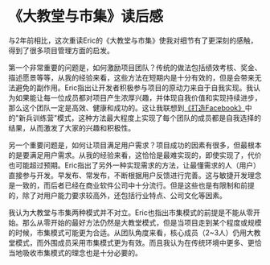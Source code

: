 《大教堂与市集》读后感
====================
与2年前相比，这次重读Eric的《大教堂与市集》使我对细节有了更深刻的感触，得到了很多项目管理方面的启发。

第一个非常重要的问题是，如何激励项目团队？传统的做法包括绩效考核、奖金、描述愿景等等，从我的经验来看，这些方法在短期内是十分有效的，但是会带来无法避免的副作用。Eric指出让开发者积极参与项目的原动力来自于自我实现。我认为如果能让每一位成员都对项目产生浓厚兴趣，并体现自我价值和实现持续进步，那么这个团队一定是高效、健康和成功的。这让我联想到[《打造Facebook》](http://www.amazon.cn/%E6%89%93%E9%80%A0Facebook-%E4%BA%B2%E5%8E%86Facebook%E7%88%86%E5%8F%91%E7%9A%845%E5%B9%B4-%E7%8E%8B%E6%B7%AE/dp/B00ANI5YXW/ref=sr_1_1?ie=UTF8&qid=1371713282&sr=8-1&keywords=%E6%89%93%E9%80%A0facebook)中的"新兵训练营"模式，这种方法最大程度上实现了每个团队的成员都是自我选择的结果，从而激发了大家的兴趣和积极性。
     
另一个重要问题是，如何让项目满足用户需求？项目成功的因素有很多，但最根本的是要满足用户需求。从我的经验来看，这恰恰是最难实现的，即使实现了，代价也可能超过预期。Eric指出了另外一种实现需求的方法，让最懂需求的人（用户）直接参与开发。早发布、常发布，不断根据用户反馈进行完善。这与敏捷开发理念是一致的，而后者已经在商业软件公司中十分流行。但是这些也是有限制和前提的，除了对用户能力要求较高外，还包括行业特点、公司文化等因素。
     
我认为大教堂与市集两种模式并不对立。Eric也指出市集模式的前提是不能从零开始。那么从零开始的最好方法仍然是大教堂模式，但是当项目走到某个程度或规模的时候，市集模式可能更为合适。从团队角度来看，核心成员（2~3人）仍用大教堂模式，而外围成员采用市集模式更为有效。而且我认为在传统环境中更多、更恰当地吸收市集模式的理念也是十分必要的。
